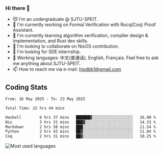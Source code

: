 ### Hi there 👋

<!--
**definfo/definfo** is a ✨ _special_ ✨ repository because its `README.md` (this file) appears on your GitHub profile.

Here are some ideas to get you started:

- 🔭 I’m currently working on ...
- 🌱 I’m currently learning ...
- 👯 I’m looking to collaborate on ...
- 🤔 I’m looking for help with ...
- 💬 Ask me about ...
- 📫 How to reach me: ...
- 😄 Pronouns: ...
- ⚡ Fun fact: ...
-->

- 😼 I'm an undergraduate @ SJTU-SPEIT.
- 🔭 I'm currently working on Formal Verification with Rocq(Coq) Proof Assistant.
- 🌱 I'm currently learning algorithm verification, compiler design & implementation, and Rust dev skills.
- 👯 I'm looking to collaborate on NixOS contribution.
- 🤔 I'm looking for SDE internship.
- 💬 Working languages: 中文(普通话), English, Français. Feel free to ask me anything about SJTU-SPEIT.
- 📫 How to reach me via e-mail: hjsdbb1@gmail.com

## Coding Stats

<!--START_SECTION:waka-->

```txt
From: 16 May 2025 - To: 23 May 2025

Total Time: 22 hrs 44 mins

Haskell        6 hrs 37 mins   ██████▓░░░░░░░░░░░░░░░░░░   26.90 %
Nix            3 hrs 31 mins   ███▓░░░░░░░░░░░░░░░░░░░░░   14.33 %
Markdown       2 hrs 50 mins   ███░░░░░░░░░░░░░░░░░░░░░░   11.54 %
Python         2 hrs 43 mins   ██▓░░░░░░░░░░░░░░░░░░░░░░   11.04 %
Coq            2 hrs 31 mins   ██▓░░░░░░░░░░░░░░░░░░░░░░   10.25 %
```

<!--END_SECTION:waka-->

![Most used languages](https://github-readme-stats.vercel.app/api/top-langs/?username=definfo&layout=donut&theme=dracula&exclude_repo=xv6-labs-2023)
